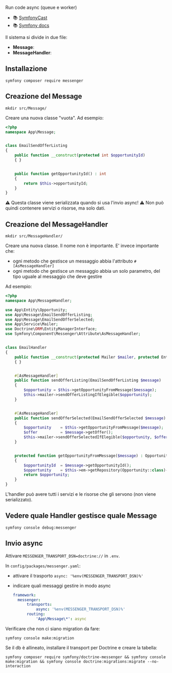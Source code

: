 Run code async (queue e worker)

- 📚 [SymfonyCast](https://symfonycasts.com/screencast/messenger/)
- 📚 [Symfony docs](https://symfony.com/doc/current/messenger.html)

Il sistema si divide in due file:

- **Message**:
- **MessageHandler**:


## Installazione

````shell
symfony composer require messenger
````


## Creazione del Message

````shell
mkdir src/Message/
````

Creare una nuova classe "vuota". Ad esempio:

````php
<?php
namespace App\Message;


class EmailSendOfferListing
{
    public function __construct(protected int $opportunityId)
    { }


    public function getOpportunityId() : int
    {
        return $this->opportunityId;
    }
}
````

⚠ Questa classe viene serializzata quando si usa l'invio async!
⚠ Non può quindi contenere servizi o risorse, ma solo dati.


## Creazione del MessageHandler

````shell
mkdir src/MessageHandler/
````

Creare una nuova classe. Il nome non è importante. E' invece importante che:

- ogni metodo che gestisce un messaggio abbia l'attributo `#[AsMessageHandler]`
- ogni metodo che gestisce un messaggio abbia un solo parametro, del tipo uguale al messaggio che deve gestire

Ad esempio:

````php
<?php
namespace App\MessageHandler;

use App\Entity\Opportunity;
use App\Message\EmailSendOfferListing;
use App\Message\EmailSendOfferSelected;
use App\Service\Mailer;
use Doctrine\ORM\EntityManagerInterface;
use Symfony\Component\Messenger\Attribute\AsMessageHandler;


class EmailHandler
{
    public function __construct(protected Mailer $mailer, protected EntityManagerInterface $em)
    { }


    #[AsMessageHandler]
    public function sendOfferListing(EmailSendOfferListing $message)
    {
        $opportunity = $this->getOpportunityFromMessage($message);
        $this->mailer->sendOfferListingIfElegible($opportunity);
    }


    #[AsMessageHandler]
    public function sendOfferSelected(EmailSendOfferSelected $message)
    {
        $opportunity    = $this->getOpportunityFromMessage($message);
        $offer          = $message->getOffer();
        $this->mailer->sendOfferSelectedIfElegible($opportunity, $offer);
    }


    protected function getOpportunityFromMessage($message) : Opportunity
    {
        $opportunityId  = $message->getOpportunityId();
        $opportunity    = $this->em->getRepository(Opportunity::class)->find($opportunityId);
        return $opportunity;
    }
}
````

L'handler può avere tutti i servizi e le risorse che gli servono (non viene serializzato).


## Vedere quale Handler gestisce quale Message

````shell
symfony console debug:messenger
````


## Invio async

Attivare `MESSENGER_TRANSPORT_DSN=doctrine://` in `.env`.

In `config/packages/messenger.yaml`:

- attivare il trasporto `async: '%env(MESSENGER_TRANSPORT_DSN)%'`
- indicare quali messaggi gestire in modo async

  ````yaml
  framework:
    messenger:
        transports:
            async: '%env(MESSENGER_TRANSPORT_DSN)%'
        routing:
            'App\Message\*': async
  ````

Verificare che non ci siano migration da fare:

````shell
symfony console make:migration
````

Se il db è allineato, installare il transport per Doctrine e creare la tabella:

````shell
symfony composer require symfony/doctrine-messenger && symfony console make:migration && symfony console doctrine:migrations:migrate --no-interaction
````
